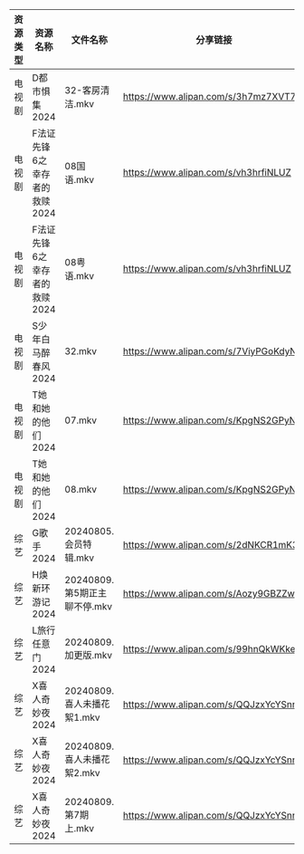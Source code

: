 | 资源类型 | 资源名称              | 文件名称                  | 分享链接                                 | 更新时间                |
| ---- | ----------------- | --------------------- | ------------------------------------ | ------------------- |
| 电视剧  | D都市惧集2024         | 32-客房清洁.mkv           | https://www.alipan.com/s/3h7mz7XVT7D | 2024-08-09 14:05:32 |
| 电视剧  | F法证先锋6之幸存者的救赎2024 | 08国语.mkv              | https://www.alipan.com/s/vh3hrfiNLUZ | 2024-08-09 14:05:41 |
| 电视剧  | F法证先锋6之幸存者的救赎2024 | 08粤语.mkv              | https://www.alipan.com/s/vh3hrfiNLUZ | 2024-08-09 14:05:41 |
| 电视剧  | S少年白马醉春风2024      | 32.mkv                | https://www.alipan.com/s/7ViyPGoKdyN | 2024-08-09 14:06:29 |
| 电视剧  | T她和她的他们2024       | 07.mkv                | https://www.alipan.com/s/KpgNS2GPyN5 | 2024-08-09 14:06:50 |
| 电视剧  | T她和她的他们2024       | 08.mkv                | https://www.alipan.com/s/KpgNS2GPyN5 | 2024-08-09 14:06:49 |
| 综艺   | G歌手2024           | 20240805.会员特辑.mkv     | https://www.alipan.com/s/2dNKCR1mK3D | 2024-08-09 14:07:49 |
| 综艺   | H焕新环游记2024        | 20240809.第5期正主聊不停.mkv | https://www.alipan.com/s/Aozy9GBZZwu | 2024-08-09 14:07:55 |
| 综艺   | L旅行任意门2024        | 20240809.加更版.mkv      | https://www.alipan.com/s/99hnQkWKkeJ | 2024-08-09 14:08:13 |
| 综艺   | X喜人奇妙夜2024        | 20240809.喜人未播花絮1.mkv  | https://www.alipan.com/s/QQJzxYcYSnn | 2024-08-09 14:09:08 |
| 综艺   | X喜人奇妙夜2024        | 20240809.喜人未播花絮2.mkv  | https://www.alipan.com/s/QQJzxYcYSnn | 2024-08-09 14:09:08 |
| 综艺   | X喜人奇妙夜2024        | 20240809.第7期上.mkv     | https://www.alipan.com/s/QQJzxYcYSnn | 2024-08-09 14:09:08 |
